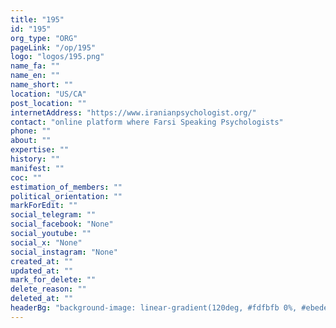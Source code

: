 ```yaml
---
title: "195"
id: "195"
org_type: "ORG"
pageLink: "/op/195"
logo: "logos/195.png"
name_fa: ""
name_en: ""
name_short: ""
location: "US/CA"
post_location: ""
internetAddress: "https://www.iranianpsychologist.org/"
contact: "online platform where Farsi Speaking Psychologists"
phone: ""
about: ""
expertise: ""
history: ""
manifest: ""
coc: ""
estimation_of_members: ""
political_orientation: ""
markForEdit: ""
social_telegram: ""
social_facebook: "None"
social_youtube: ""
social_x: "None"
social_instagram: "None"
created_at: ""
updated_at: ""
mark_for_delete: ""
delete_reason: ""
deleted_at: ""
headerBg: "background-image: linear-gradient(120deg, #fdfbfb 0%, #ebedee 100%);"
---
```

